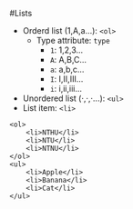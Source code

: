 #Lists
* Orderd list (1,A,a...): `<ol>`
    * Type attribute: `type`
        * `1`: 1,2,3...
        * `A`: A,B,C...
        * `a`: a,b,c...
        * `I`: I,II,III...
        * `i`: i,ii,iii...
* Unordered list (‧,‧,‧...): `<ul>`
* List item: `<li>`
```
<ol>
    <li>NTHU</li>
    <li>NTU</li>
    <li>NTNU</li>
</ol>
<ul>
    <li>Apple</li>
    <li>Banana</li>
    <li>Cat</li>
</ul>
```